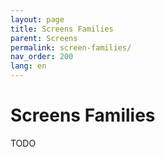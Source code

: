 ```yaml
---
layout: page
title: Screens Families
parent: Screens
permalink: screen-families/
nav_order: 200
lang: en
---
```


# Screens Families

TODO
